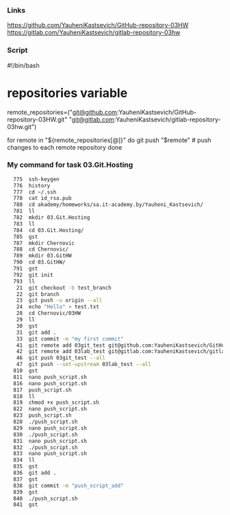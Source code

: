 ### Links

https://github.com/YauheniKastsevich/GitHub-repository-03HW
https://gitlab.com/YauheniKastsevich/gitlab-repository-03hw

### Script

#!/bin/bash

# repositories variable
remote_repositories=("git@github.com:YauheniKastsevich/GitHub-repository-03HW.git" "git@gitlab.com:YauheniKastsevich/gitlab-repository-03hw.git")

for remote in "${remote_repositories[@]}"
do
	git push "$remote"      # push changes to each remote repository
done

### My command for task 03.Git.Hosting

``` bash
  775  ssh-keygen
  776  history
  777  cd ~/.ssh
  778  cat id_rsa.pub 
  780  cd akademy/homeworks/sa.it-academy.by/Yauheni_Kastsevich/
  781  ll
  782  mkdir 03.Git.Hosting
  783  ll
  784  cd 03.Git.Hosting/
  785  gst
  787  mkdir Chernovic
  788  cd Chernovic/
  789  mkdir 03.GitHW
  790  cd 03.GitHW/
  791  gst
  792  git init
  793  ll
   21  git checkout -b test_branch
   22  git branch
   23  git push -u origin --all
   24  echo "Hello" > test.txt
   28  cd Chernovic/03HW
   29  ll
   30  gst
   31  git add .
   33  git commit -m "my first commit"
   41  git remote add 03git_test git@github.com:YauheniKastsevich/GitHub-repository-03HW.git
   42  git remote add 03lab_test git@gitlab.com:YauheniKastsevich/gitlab-repository-03hw.git
   46  git push 03git_test --all
   47  git push --set-upstream 03lab_test --all
  810  gst
  811  nano push_script.sh
  816  nano push_script.sh
  817  push_script.sh
  818  ll
  819  chmod +x push_script.sh 
  822  nano push_script.sh
  823  push_script.sh
  828  ./push_script.sh
  829  nano push_script.sh
  830  ./push_script.sh
  831  nano push_script.sh
  832  ./push_script.sh
  833  nano push_script.sh
  834  ll
  835  gst
  836  git add .
  837  gst
  838  git commit -m "push_script_add"
  839  gst
  840  ./push_script.sh
  841  gst
```
